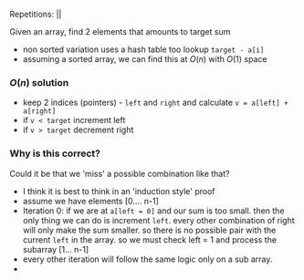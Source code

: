 Repetitions: ||

Given an array, find 2 elements that amounts to target sum
- non sorted variation uses a hash table too lookup `target - a[i]`
- assuming a sorted array, we can find this at $O(n)$ with $O(1)$ space

### $O(n)$ solution
- keep 2 indices (pointers) - `left` and `right` and calculate `v = a[left] + a[right]`
- if `v < target` increment left
- if `v > target` decrement right
### Why is this correct?
Could it be that we 'miss' a possible combination like that?
- I think it is best to think in an 'induction style' proof
- assume we have elements [0.... n-1]
- Iteration 0:
  if we are at `a[left = 0]` and our sum is too small. then the only thing we can do is increment `left`. 
  every other combination of right will only make the sum smaller. so there is no possible pair with the current `left` in the array. so we must check left = 1 and process the subarray [1... n-1]
- every other iteration will follow the same logic only on a sub array.
- 